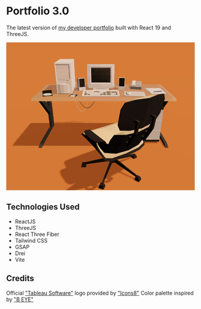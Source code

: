 # Portfolio 3.0
The latest version of [my developer portfolio](https://seancurrlin.com/) built with React 19 and ThreeJS.

![banner_image](public/images/portfolio_3.png)

## Technologies Used
* ReactJS
* ThreeJS
* React Three Fiber
* Tailwind CSS
* GSAP
* Drei
* Vite

## Credits
Official ["Tableau Software"](https://icons8.com/icon/9Kvi1p1F0tUo/tableau-software) logo provided by ["Icons8"](https://icons8.com)
Color palette inspired by ["B EYE"](https://b-eye.com/technologies/tableau/)